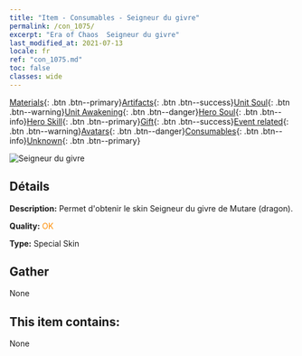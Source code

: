 ```yaml
---
title: "Item - Consumables - Seigneur du givre"
permalink: /con_1075/
excerpt: "Era of Chaos  Seigneur du givre"
last_modified_at: 2021-07-13
locale: fr
ref: "con_1075.md"
toc: false
classes: wide
---
```

 [Materials](/ItemsFR/){: .btn .btn--primary}[Artifacts](/ItemsFR/Artifacts/){: .btn .btn--success}[Unit Soul](/ItemsFR/UnitSoul/){: .btn .btn--warning}[Unit Awakening](/ItemsFR/UnitAwakening/){: .btn .btn--danger}[Hero Soul](/ItemsFR/HeroSoul/){: .btn .btn--info}[Hero Skill](/ItemsFR/HeroSkill/){: .btn .btn--primary}[Gift](/ItemsFR/Gift/){: .btn .btn--success}[Event related](/ItemsFR/Events/){: .btn .btn--warning}[Avatars](/ItemsFR/Avatars/){: .btn .btn--danger}[Consumables](/ItemsFR/Consumables/){: .btn .btn--info}[Unknown](/ItemsFR/Unknown/){: .btn .btn--primary}

 ![Seigneur du givre](/images/h/h_MutareDrake7.jpg)

## Détails
 **Description:** Permet d'obtenir le skin Seigneur du givre de Mutare (dragon).

 **Quality:** <span style="color: #FF8C00">OK</span>

 **Type:** Special Skin

## Gather

  None

## This item contains:

  None

